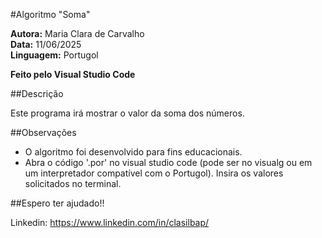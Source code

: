
#Algoritmo "Soma"

**Autora:** Maria Clara de Carvalho  
**Data:** 11/06/2025  
**Linguagem:** Portugol

**Feito pelo Visual Studio Code**

##Descrição

Este programa irá mostrar o valor da soma dos números.

##Observações

- O algoritmo foi desenvolvido para fins educacionais.
- Abra o código '.por' no visual studio code (pode ser no visualg ou em um interpretador compatível com o Portugol). Insira os valores solicitados no terminal.  

##Espero ter ajudado!!

Linkedin: https://www.linkedin.com/in/clasilbap/
